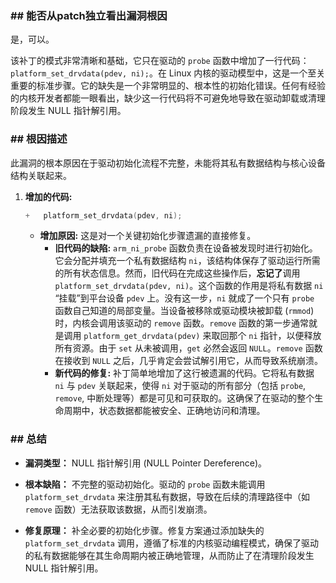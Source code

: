 ### **## 能否从patch独立看出漏洞根因**
是，可以。

该补丁的模式非常清晰和基础，它只在驱动的 `probe` 函数中增加了一行代码：`platform_set_drvdata(pdev, ni);`。在 Linux 内核的驱动模型中，这是一个至关重要的标准步骤。它的缺失是一个非常明显的、根本性的初始化错误。任何有经验的内核开发者都能一眼看出，缺少这一行代码将不可避免地导致在驱动卸载或清理阶段发生 NULL 指针解引用。

### **## 根因描述**

此漏洞的根本原因在于驱动初始化流程不完整，未能将其私有数据结构与核心设备结构关联起来。

1.  **增加的代码:**
    ```c
    +	platform_set_drvdata(pdev, ni);
    ```
    *   **增加原因:** 这是对一个关键初始化步骤遗漏的直接修复。
        *   **旧代码的缺陷:** `arm_ni_probe` 函数负责在设备被发现时进行初始化。它会分配并填充一个私有数据结构 `ni`，该结构体保存了驱动运行所需的所有状态信息。然而，旧代码在完成这些操作后，**忘记了**调用 `platform_set_drvdata(pdev, ni)`。这个函数的作用是将私有数据 `ni` “挂载”到平台设备 `pdev` 上。没有这一步，`ni` 就成了一个只有 `probe` 函数自己知道的局部变量。当设备被移除或驱动模块被卸载 (`rmmod`) 时，内核会调用该驱动的 `remove` 函数。`remove` 函数的第一步通常就是调用 `platform_get_drvdata(pdev)` 来取回那个 `ni` 指针，以便释放所有资源。由于 `set` 从未被调用，`get` 必然会返回 `NULL`。`remove` 函数在接收到 `NULL` 之后，几乎肯定会尝试解引用它，从而导致系统崩溃。
        *   **新代码的修复:** 补丁简单地增加了这行被遗漏的代码。它将私有数据 `ni` 与 `pdev` 关联起来，使得 `ni` 对于驱动的所有部分（包括 `probe`, `remove`, 中断处理等）都是可见和可获取的。这确保了在驱动的整个生命周期中，状态数据都能被安全、正确地访问和清理。

### **## 总结**

*   **漏洞类型：**
    NULL 指针解引用 (NULL Pointer Dereference)。

*   **根本缺陷：**
    不完整的驱动初始化。驱动的 `probe` 函数未能调用 `platform_set_drvdata` 来注册其私有数据，导致在后续的清理路径中（如 `remove` 函数）无法获取该数据，从而引发崩溃。

*   **修复原理：**
    补全必要的初始化步骤。修复方案通过添加缺失的 `platform_set_drvdata` 调用，遵循了标准的内核驱动编程模式，确保了驱动的私有数据能够在其生命周期内被正确地管理，从而防止了在清理阶段发生 NULL 指针解引用。